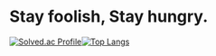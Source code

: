 <!-- ![header](https://capsule-render.vercel.app/api?type=waving&color=auto&height=300&section=header&text=Welcome%20to%20daun's%20github&fontSize=60)-->

<h1>Stay foolish, Stay hungry.</h1>

[![Solved.ac Profile](http://mazassumnida.wtf/api/v2/generate_badge?boj=daun5535)](https://solved.ac/daun5535/)[![Top Langs](https://github-readme-stats.vercel.app/api/top-langs/?username=jeongdowny&langs_count=10&layout=compact&theme=default)](https://github.com/JeongDowny/jeongdowny)﻿